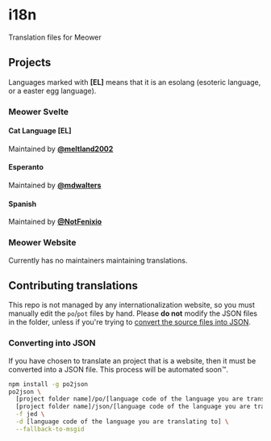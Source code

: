 # i18n

Translation files for Meower

## Projects

Languages marked with **[EL]** means that it is an esolang (esoteric language, or a easter egg language).

### Meower Svelte

#### Cat Language [EL]

Maintained by **[@meltland2002](https://github.com/meltland2002)**

#### Esperanto

Maintained by **[@mdwalters](https://github.com/mdwalters)**

#### Spanish

Maintained by **[@NotFenixio](https://github.com/NotFenixio)**

### Meower Website

Currently has no maintainers maintaining translations.

## Contributing translations

This repo is not managed by any internationalization website, so you must manually edit the `po`/`pot` files by hand. Please **do not** modify the JSON files in the folder, unless if you're trying to [convert the source files into JSON](#converting-into-json).

### Converting into JSON

If you have chosen to translate an project that is a website, then it must be converted into a JSON file. This process will be automated soon™.
```sh
npm install -g po2json
po2json \
  [project folder name]/po/[language code of the language you are translating to].po \
  [project folder name]/json/[language code of the language you are translating to].json \
  -f jed \
  -d [language code of the language you are translating to] \
  --fallback-to-msgid
```
